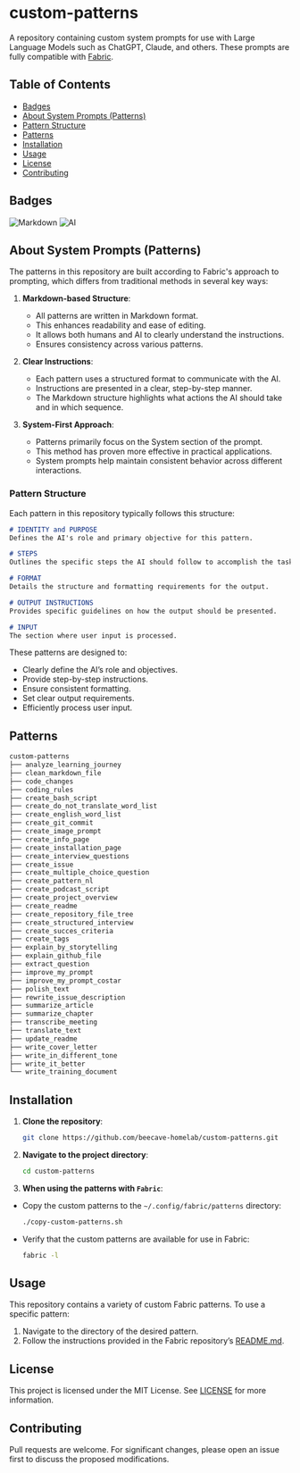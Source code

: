 # custom-patterns

A repository containing custom system prompts for use with Large Language Models such as ChatGPT, Claude, and others. These prompts are fully compatible with [Fabric](https://github.com/danielmiessler/fabric).

## Table of Contents

- [Badges](#badges)
- [About System Prompts (Patterns)](#about-system-prompts-patterns)
- [Pattern Structure](#pattern-structure)
- [Patterns](#patterns)
- [Installation](#installation)
- [Usage](#usage)
- [License](#license)
- [Contributing](#contributing)

## Badges

![Markdown](https://img.shields.io/badge/Markdown-Syntax-blue) ![AI](https://img.shields.io/badge/AI-Compatible-green)

## About System Prompts (Patterns)

The patterns in this repository are built according to Fabric's approach to prompting, which differs from traditional methods in several key ways:

1. **Markdown-based Structure**:
   - All patterns are written in Markdown format.
   - This enhances readability and ease of editing.
   - It allows both humans and AI to clearly understand the instructions.
   - Ensures consistency across various patterns.

2. **Clear Instructions**:
   - Each pattern uses a structured format to communicate with the AI.
   - Instructions are presented in a clear, step-by-step manner.
   - The Markdown structure highlights what actions the AI should take and in which sequence.

3. **System-First Approach**:
   - Patterns primarily focus on the System section of the prompt.
   - This method has proven more effective in practical applications.
   - System prompts help maintain consistent behavior across different interactions.

### Pattern Structure

Each pattern in this repository typically follows this structure:

```markdown
# IDENTITY and PURPOSE
Defines the AI's role and primary objective for this pattern.

# STEPS
Outlines the specific steps the AI should follow to accomplish the task.

# FORMAT
Details the structure and formatting requirements for the output.

# OUTPUT INSTRUCTIONS
Provides specific guidelines on how the output should be presented.

# INPUT
The section where user input is processed.
```

These patterns are designed to:

- Clearly define the AI’s role and objectives.
- Provide step-by-step instructions.
- Ensure consistent formatting.
- Set clear output requirements.
- Efficiently process user input.

## Patterns

```markdown
custom-patterns
├── analyze_learning_journey
├── clean_markdown_file
├── code_changes
├── coding_rules
├── create_bash_script
├── create_do_not_translate_word_list
├── create_english_word_list
├── create_git_commit
├── create_image_prompt
├── create_info_page
├── create_installation_page
├── create_interview_questions
├── create_issue
├── create_multiple_choice_question
├── create_pattern_nl
├── create_podcast_script
├── create_project_overview
├── create_readme
├── create_repository_file_tree
├── create_structured_interview
├── create_succes_criteria
├── create_tags
├── explain_by_storytelling
├── explain_github_file
├── extract_question
├── improve_my_prompt
├── improve_my_prompt_costar
├── polish_text
├── rewrite_issue_description
├── summarize_article
├── summarize_chapter
├── transcribe_meeting
├── translate_text
├── update_readme
├── write_cover_letter
├── write_in_different_tone
├── write_it_better
└── write_training_document
```

## Installation

1. **Clone the repository**:

   ```bash
   git clone https://github.com/beecave-homelab/custom-patterns.git
   ```

2. **Navigate to the project directory**:

   ```bash
   cd custom-patterns
   ```

3. **When using the patterns with `Fabric`**:

- Copy the custom patterns to the `~/.config/fabric/patterns` directory:

   ```bash
   ./copy-custom-patterns.sh
   ```

- Verify that the custom patterns are available for use in Fabric:

   ```bash
   fabric -l
   ```

## Usage

This repository contains a variety of custom Fabric patterns. To use a specific pattern:

1. Navigate to the directory of the desired pattern.
2. Follow the instructions provided in the Fabric repository’s [README.md](https://github.com/danielmiessler/fabric).

## License

This project is licensed under the MIT License. See [LICENSE](LICENSE) for more information.

## Contributing

Pull requests are welcome. For significant changes, please open an issue first to discuss the proposed modifications.
